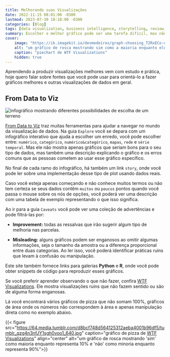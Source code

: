 ```yaml
---
title: Melhorando suas Visualizações
date: 2022-11-15 08:01:00 -0300
lastmod: 2023-07-30 10:18:00 -0300
categories: [Blog]
tags: [data visualization, business intelligence, storytelling, review, ethic]
summary: Escolher o melhor gráfico pode ser uma tarefa difícil, mas não precisa ser.
cover:
    image: "https://ik.imagekit.io/devmedeiros/graph-choosing_T2RxECo-q.webp?tr=w-700"
    alt: "um gráfico de rosca mostrando sim como a maioria enquanto ele representa 10%, e não como a minoria quando ele representa 90%"
    caption: "piechart de WTF Visualizations"
    hidden: true
---
```


Aprendendo a produzir visualizações melhores vem com estudo e prática, hoje quero falar sobre fontes que você pode usar para orientá-lo a fazer gráficos melhores e outras visualizações de dados em geral.

## From Data to Viz

![infográfico mostrando diferentes possibilidades de escolha de um terreno](https://i.imgur.com/416qeWj.png)

[From Data to Viz](https://www.data-to-viz.com/) traz muitas ferramentas para ajudar a navegar no mundo da visualização de dados. Na guia `Explore` você se depara com um infográfico interativo que ajuda a escolher um enredo, você pode escolher entre: `numérico`, `categórico`, `numérico&categórico`, `mapas`, `rede` e `série temporal`. Mas ele não mostra apenas gráficos que seriam bons para o seu tipo de dados, mas também uma descrição explicando o gráfico e os erros comuns que as pessoas cometem ao usar esse gráfico específico.

No final de cada ramo do infográfico, há também um link `story`, onde você pode ler sobre uma implementação desse tipo de plot usando dados reais.

Caso você esteja apenas começando e não conhece muitos termos ou não tem certeza se seus dados contêm `muitos` ou `poucos` pontos quando você passa o mouse sobre os nós de opções, você poderá ver uma descrição com uma tabela de exemplo representando o que isso significa.

Ao ir para a guia `Caveats` você pode ver uma coleção de advertências e pode filtrá-las por:

- **Improvement:** todas as ressalvas que irão sugerir algum tipo de melhoria nas parcelas.

 - **Misleading:** alguns gráficos podem ser enganosos ao omitir algumas informações, seja o tamanho da amostra ou a diferença proporcional entre duas categorias. Ao ler isso, você poderá identificar práticas ruins que levam à confusão ou manipulação.

Este site também fornece links para galerias **Python** e **R**, onde você pode obter snippets de código para reproduzir esses gráficos.

Se você preferir aprender observando o que não fazer, confira [WTF Visualizations](https://viz.wtf/). Ele mostra visualizações ruins que não fazem sentido ou são de alguma forma enganosas.

Lá você encontrará vários gráficos de pizza que não somam 100%, gráficos de área onde os números não correspondem à área e apenas manipulação direta como no exemplo abaixo.

{{< figure src="https://64.media.tumblr.com/d8bcf748d564125312aeba4001b96df5/tumblr_qzg4n3nfJY1sgh0voo1_640.jpg" caption="gráfico de pizza de [WTF Visualizations](https://viz.wtf/)" align="center" alt="um gráfico de rosca mostrando 'sim' como maioria enquanto representa 10% e 'não' como minoria enquanto representa 90%">}}